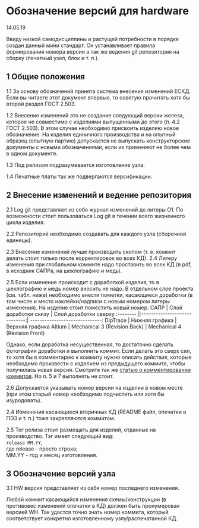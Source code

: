 # Обозначение версий для hardware
14.05.19

Ввиду низкой самодисциплины и растущей потребности в порядке создан данный мини стандарт. Он устанавливает правила формирования номера версии а так же ведения git репозитория на сборку (печатный узел, блок и т. п.).

## 1 Общие положения
1.1 За основу обозначений принята система внесения изменений ЕСКД.
Если вы читаете этот документ впервые, то советую прочитать хотя бы второй раздел ГОСТ 2.503.

1.2 Внесение изменений это не создание следующий версии железа, которое не совместимо с изделиями выпущенными до этого (п. 4.2 ГОСТ 2.503).
В этом случае необходимо присвоить изделию новое обозначение. На изделия единичного производства и на опытный образец (опытную партию) допускается не выпускать конструкторские документы с новыми обозначениями, если их применяют не более чем в одном документе.

1.3 Под релизом подразумевается изготовление узла.

1.4 Печатные платы так же подвергаются версификации.

## 2 Внесение изменений и ведение репозитория

2.1 Log git представляет из себя журнал изменений до литеры O1.
По возможности стоит пользоваться Log git в течении всего жизненного цикла изделия.

2.2 Репозиторий необходимо создавать для каждого узла (сборочной единицы).

2.3 Внесение изменений лучше производить скопом (т. е. коммит делать стоит только после корректировок во всех КД).
2.4 Литеру изменения при глобальном коммите надо проставить во всех КД (в pdf, в исходник САПРа, на шеклографию и медь).

2.5 Если изменение происходит с доработкой изделия, то в шеклографию и медь номер вносить не надо. В отдельном слое проекта (см. табл. ниже) необходимо внести пометки, касающиеся доработки (в том числе и место наклейки/надписи с новым номером литеры изменения). На изделие стоит поместить новый номер.
САПР      | Слой доработки снизу          | Слой доработки сверху
:-------- |:-----------------------------:| ------------------------------:
DipTrace  | Нижняя графика                | Верхняя графика
Altium    | Mechanical 3 (Revision Back)  | Mechanical 4 (Revision Front)

Однако, если доработка несущественная, то достаточно сделать фотографии доработки и выполнить коммит.
Если делать это сверх сил, то хотя бы в комментарию к коммиту нужно описать действия, которые необходимо произвести с изделием из предыдущего коммита, чтобы получилась новая версия. Смотрите так же [статью о комментировании коммитов](https://habr.com/ru/post/416887/). Но п. 5 и 7 выполнять не стоит.

2.6 Допускается указывать номер версии на изделии в новом месте (при этом старый номер необходимо подчистить или хотя бы изуродовать).

2.4 Изменения касающиеся вторичных КД (README файл, опечатки в ПЭ3 и т. п.) тоже закрепляются коммитом.

2.5 Тег релиза стоит размещать для изделий, отданных на производство. Тэг имеет следующий вид:  
`release ММ.YY`,  
где release - просто строка;  
ММ.YY - год и месяц изготовления.

## 3 Обозначение версий узла

3.1 HW версия представляет из себя номер последнего изменения.

Любой коммит касающийся изменения схемы/конструкции (в противовес изменений опечатки в КД) должен быть пронумерован версией WH. Так удастся точно знать номер коммита, который соответствует конкретно изготовленному узлу/распечатанной КД.
